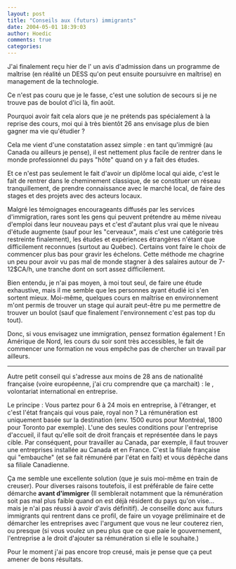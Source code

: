 ```yaml
---
layout: post
title: "Conseils aux (futurs) immigrants"
date: 2004-05-01 18:39:03
author: Hoedic
comments: true
categories: 
---
```



J'ai finalement reçu hier de l' un avis d'admission dans un programme de maîtrise (en réalité un DESS qu'on peut ensuite poursuivre en maîtrise) en management de la technologie.

Ce n'est pas couru que je le fasse, c'est une solution de secours si je ne trouve pas de boulot d'ici là, fin août.

Pourquoi avoir fait cela alors que je ne prétends pas spécialement à la reprise des cours, moi qui à très bientôt 26 ans envisage plus de bien gagner ma vie qu'étudier ?

Cela me vient d'une constatation assez simple : en tant qu'immigré (au Canada ou ailleurs je pense), il est nettement plus facile de rentrer dans le monde professionnel du pays "hôte" quand on y a fait des études.

Et ce n'est pas seulement le fait d'avoir un diplôme local qui aide, c'est le fait de rentrer dans le cheminement classique, de se constituer un réseau tranquillement, de prendre connaissance avec le marché local, de faire des stages et des projets avec des acteurs locaux.

Malgré les témoignages encourageants diffusés par les services d'immigration, rares sont les gens qui peuvent prétendre au même niveau d'emploi dans leur nouveau pays et c'est d'autant plus vrai que le niveau d'étude augmente (sauf pour les "cerveaux", mais c'est une catégorie très restreinte finalement), les études et expériences étrangères n'étant que difficilement reconnues (surtout au Québec). Certains vont faire le choix de commencer plus bas pour gravir les échelons. Cette méthode me chagrine un peu pour avoir vu pas mal de monde stagner à des salaires autour de 7-12$CA/h, une tranche dont on sort assez difficilement.

Bien entendu, je n'ai pas moyen, à moi tout seul, de faire une étude exhaustive, mais il me semble que les personnes ayant étudié ici s'en sortent mieux. Moi-même, quelques cours en maîtrise en environnement m'ont permis de trouver un stage qui aurait peut-être pu me permettre de trouver un boulot (sauf que finalement l'environnement c'est pas top du tout).

Donc, si vous envisagez une immigration, pensez formation également ! En Amérique de Nord, les cours du soir sont très accessibles, le fait de commencer une formation ne vous empêche pas de chercher un travail par ailleurs.

***

Autre petit conseil qui s'adresse aux moins de 28 ans de nationalité française (voire européenne, j'ai cru comprendre que ça marchait) : le , volontariat international en entreprise.

Le principe : Vous partez pour 6 à 24 mois en entreprise, à l'étranger, et c'est l'état français qui vous paie, royal non ? La rémunération est uniquement basée sur la destination (env. 1500 euros pour Montréal, 1800 pour Toronto par exemple). L'une des seules conditions pour l'entreprise d'accueil, il faut qu'elle soit de droit français et représentée dans le pays cible. Par conséquent, pour travailler au Canada, par exemple, il faut trouver une entreprises installée au Canada et en France. C'est la filiale française qui "embauche" (et se fait rémunéré par l'état en fait) et vous dépêche dans sa filiale Canadienne.

Ça me semble une excellente solution (que je suis moi-même en train de creuser). Pour diverses raisons toutefois, il est préférable de faire cette démarche **avant d'immigrer** (Il semblerait notamment que la rémunération soit pas mal plus faible quand on est déjà résident du pays qu'on vise... mais je n'ai pas réussi à avoir d'avis définitif). Je conseille donc aux futurs immigrants qui rentrent dans ce profil, de faire un voyage préliminaire et de démarcher les entreprises avec l'argument que vous ne leur couterez rien, ou presque (si vous voulez un peu plus que ce que paie le gouvernement, l'entreprise a le droit d'ajouter sa rémunération si elle le souhaite.)

Pour le moment j'ai pas encore trop creusé, mais je pense que ça peut amener de bons résultats.